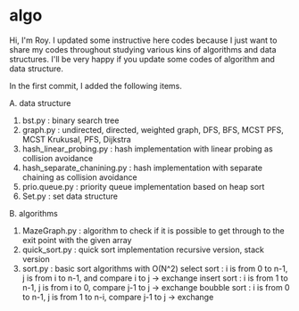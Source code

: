 # algo

Hi, I'm Roy.
I updated some instructive here codes because I just want to share my codes throughout studying various kins of algorithms and data structures.
I'll be very happy if you update some codes of algorithm and data structure.

In the first commit, 
I added the following items.

A. data structure

  1. bst.py : binary search tree
  2. graph.py : undirected, directed, weighted graph, 
     DFS, BFS, MCST PFS, MCST Krukusal, PFS, Dijkstra
  3. hash_linear_probing.py : hash implementation with linear probing as collision avoidance
  4. hash_separate_chanining.py : hash implementation with separate chaining as collision avoidance
  5. prio.queue.py : priority queue implementation based on heap sort
  6. Set.py : set data structure

B. algorithms

  1. MazeGraph.py : algorithm to check if it is possible to get through to the exit point with the given array
  2. quick_sort.py : quick sort implementation
     recursive version, stack version
  3. sort.py : basic sort algorithms with O(N^2)
     select sort : 
         i is from 0 to n-1, j is from i to n-1, 
         and compare i to j -> exchange
     insert sort : 
         i is from 1 to n-1, j is from i to 0, 
         compare j-1 to j -> exchange
     boubble sort : 
         i is from 0 to n-1, j is from 1 to n-i, 
         compare j-1 to j -> exchange
